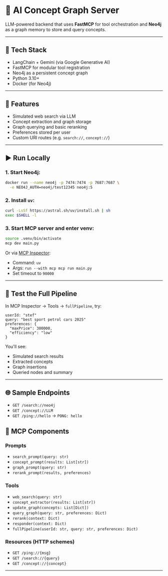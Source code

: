 # 🧠 AI Concept Graph Server

LLM-powered backend that uses **FastMCP** for tool orchestration and **Neo4j** as a graph memory to store and query concepts.

---

## 🔧 Tech Stack

* LangChain + Gemini (via Google Generative AI)
* FastMCP for modular tool registration
* Neo4j as a persistent concept graph
* Python 3.10+
* Docker (for Neo4j)

---

## 🚀 Features

* Simulated web search via LLM
* Concept extraction and graph storage
* Graph querying and basic reranking
* Preferences stored per user
* Custom URI routes (e.g. `search://`, `concept://`)

---

## ▶️ Run Locally

### 1. Start Neo4j:

```bash
docker run --name neo4j -p 7474:7474 -p 7687:7687 \
  -e NEO4J_AUTH=neo4j/test12345 neo4j:5
```

### 2. Install `uv`:

```bash
curl -LsSf https://astral.sh/uv/install.sh | sh
exec $SHELL -l
```

### 3. Start MCP server and enter venv:

```bash
source .venv/bin/activate
mcp dev main.py
```

Or via [MCP Inspector](http://127.0.0.1:6280):

* Command: `uv`
* Args: `run --with mcp mcp run main.py`
* Set timeout to `90000`

---

## 🧪 Test the Full Pipeline

In MCP Inspector → Tools → `fullPipeline`, try:

```
userId: "stef"
query: "best sport petrol cars 2025"
preferences: {
  "maxPrice": 300000,
  "efficiency": "low"
}
```

You'll see:

* Simulated search results
* Extracted concepts
* Graph insertions
* Queried nodes and summary

---

## 🌐 Sample Endpoints

* `GET /search://neo4j`
* `GET /concept://LLM`
* `GET /ping://hello` → `PONG: hello`

## 🔧 MCP Components

### Prompts
- `search_prompt(query: str)`
- `concept_prompt(results: List[str])`
- `graph_prompt(query: str)`
- `rerank_prompt(results, preferences)`

### Tools
- `web_search(query: str)`
- `concept_extractor(results: List[str])`
- `update_graph(concepts: List[Dict])`
- `query_graph(query: str, preferences: Dict)`
- `rerank(context: Dict)`
- `responder(context: Dict)`
- `fullPipeline(userId: str, query: str, preferences: Dict)`

### Resources (HTTP schemes)
- `GET /ping://{msg}`
- `GET /search://{query}`
- `GET /concept://{concept}`

---